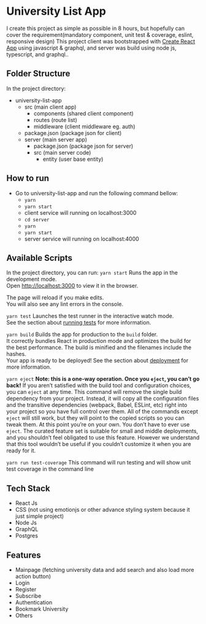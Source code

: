 # University List App
I create this project as simple as possible in 8 hours, but hopefully can cover the requirement(mandatory component, unit test & coverage, eslint, responsive design)
This project client was bootstrapped with [Create React App](https://github.com/facebook/create-react-app) using javascript & graphql, and server was build using node js, typescript, and graphql..

## Folder Structure
In the project directory:
- university-list-app
    - src (main client app)
        - components (shared client component)
        - routes (route list)
        - middleware (client middleware eg. auth)
    - package.json (package json for client)
    - server (main server app)
        - package.json (package json for server)
        - src (main server code)
            - entity (user base entity)

## How to run 
- Go to university-list-app and run the following command bellow: 
  - `yarn`
  - `yarn start`
  - client service will running on localhost:3000
  - `cd server`
  - `yarn`
  - `yarn start`
  - server service will running on localhost:4000

## Available Scripts
In the project directory, you can run:
`yarn start`
Runs the app in the development mode.\
Open [http://localhost:3000](http://localhost:3000) to view it in the browser.

The page will reload if you make edits.\
You will also see any lint errors in the console.

`yarn test`
Launches the test runner in the interactive watch mode.\
See the section about [running tests](https://facebook.github.io/create-react-app/docs/running-tests) for more information.

`yarn build`
Builds the app for production to the `build` folder.\
It correctly bundles React in production mode and optimizes the build for the best performance.
The build is minified and the filenames include the hashes.\
Your app is ready to be deployed!
See the section about [deployment](https://facebook.github.io/create-react-app/docs/deployment) for more information.

`yarn eject`
**Note: this is a one-way operation. Once you `eject`, you can’t go back!**
If you aren’t satisfied with the build tool and configuration choices, you can `eject` at any time. This command will remove the single build dependency from your project.
Instead, it will copy all the configuration files and the transitive dependencies (webpack, Babel, ESLint, etc) right into your project so you have full control over them. All of the commands except `eject` will still work, but they will point to the copied scripts so you can tweak them. At this point you’re on your own.
You don’t have to ever use `eject`. The curated feature set is suitable for small and middle deployments, and you shouldn’t feel obligated to use this feature. However we understand that this tool wouldn’t be useful if you couldn’t customize it when you are ready for it.

`yarn run test-coverage`
This command will run testing and will show unit test coverage in the command line

## Tech Stack
- React Js
- CSS (not using emotionjs or other advance styling system because it just simple project)
- Node Js
- GraphQL
- Postgres

## Features
- Mainpage (fetching university data and add search and also load more action button)
- Login 
- Register
- Subscribe
- Authentication
- Bookmark University
- Others

